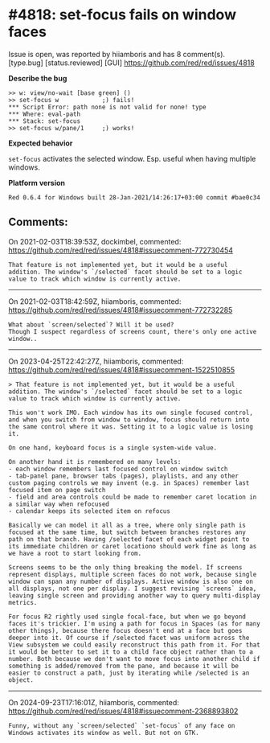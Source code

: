 
#4818: set-focus fails on window faces
================================================================================
Issue is open, was reported by hiiamboris and has 8 comment(s).
[type.bug] [status.reviewed] [GUI]
<https://github.com/red/red/issues/4818>

**Describe the bug**
```
>> w: view/no-wait [base green] ()
>> set-focus w            ;) fails!
*** Script Error: path none is not valid for none! type
*** Where: eval-path
*** Stack: set-focus  
>> set-focus w/pane/1     ;) works!
```

**Expected behavior**

`set-focus` activates the selected window. Esp. useful when having multiple windows.

**Platform version**
```
Red 0.6.4 for Windows built 28-Jan-2021/14:26:17+03:00 commit #bae0c34
```



Comments:
--------------------------------------------------------------------------------

On 2021-02-03T18:39:53Z, dockimbel, commented:
<https://github.com/red/red/issues/4818#issuecomment-772730454>

    That feature is not implemented yet, but it would be a useful addition. The window's `/selected` facet should be set to a logic value to track which window is currently active.

--------------------------------------------------------------------------------

On 2021-02-03T18:42:59Z, hiiamboris, commented:
<https://github.com/red/red/issues/4818#issuecomment-772732285>

    What about `screen/selected`? Will it be used?
    Though I suspect regardless of screens count, there's only one active window..

--------------------------------------------------------------------------------

On 2023-04-25T22:42:27Z, hiiamboris, commented:
<https://github.com/red/red/issues/4818#issuecomment-1522510855>

    > That feature is not implemented yet, but it would be a useful addition. The window's `/selected` facet should be set to a logic value to track which window is currently active.
    
    This won't work IMO. Each window has its own single focused control, and when you switch from window to window, focus should return into the same control where it was. Setting it to a logic value is losing it.
    
    On one hand, keyboard focus is a single system-wide value.
    
    On another hand it is remembered on many levels:
    - each window remembers last focused control on window switch
    - tab-panel pane, browser tabs (pages), playlists, and any other custom paging controls we may invent (e.g. in Spaces) remember last focused item on page switch
    - field and area controls could be made to remember caret location in a similar way when refocused
    - calendar keeps its selected item on refocus
    
    Basically we can model it all as a tree, where only single path is focused at the same time, but switch between branches restores any path on that branch. Having /selected facet of each widget point to its immediate children or caret locationo should work fine as long as we have a root to start looking from.
    
    Screens seems to be the only thing breaking the model. If screens represent displays, multiple screen faces do not work, because single window can span any number of displays. Active window is also one on all displays, not one per display. I suggest revising `screens` idea, leaving single screen and providing another way to query multi-display metrics.
    
    For focus R2 rightly used single focal-face, but when we go beyond faces it's trickier. I'm using a path for focus in Spaces (as for many other things), because there focus doesn't end at a face but goes deeper into it. Of course if /selected facet was uniform across the View subsystem we could easily reconstruct this path from it. For that it would be better to set it to a child face object rather than to a number. Both because we don't want to move focus into another child if something is added/removed from the pane, and because it will be easier to construct a path, just by iterating while /selected is an object.

--------------------------------------------------------------------------------

On 2024-09-23T17:16:01Z, hiiamboris, commented:
<https://github.com/red/red/issues/4818#issuecomment-2368893802>

    Funny, without any `screen/selected` `set-focus` of any face on Windows activates its window as well. But not on GTK.

